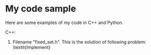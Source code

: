# My code sample

Here are some examples of my code in C++ and Python.


C++:

1. Filename "fixed_set.h". This is the solution of following problem:
\textit{Implement}
